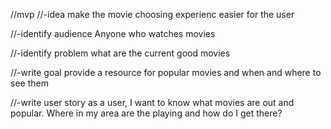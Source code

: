//mvp
//-idea
make the movie choosing experienc easier for the user

//-identify audience
Anyone who watches movies

//-identify problem
what are the current good movies

//-write goal
provide a resource for popular movies and when and where to see them

//-write user story
as a user, I want to know what movies are out and popular.  Where in my area are the playing and how do I get there?